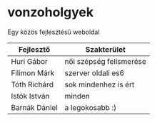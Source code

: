 # vonzoholgyek
Egy közös fejlesztésű weboldal

| Fejlesztő | Szakterület |
| --------- | ----------- |
| Huri Gábor | női szépség felismerése |
| Filimon Márk | szerver oldali es6 |
| Tóth Richárd | sok mindenhez is ért |
| Istók István | minden |
| Barnák Dániel | a legokosabb :) |

